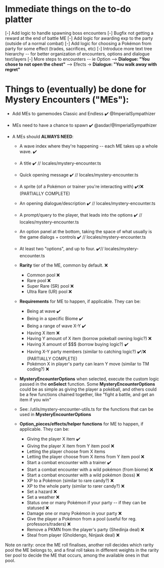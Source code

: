 # Immediate things on the to-do platter

[-] Add logic to handle spawning boss encounters
[-] Bugfix not getting a reward at the end of battle ME
[-] Add logic for awarding exp to the party (outside of a normal combat)
[-] Add logic for choosing a Pokémon from party for some effect (trades, sacrifices, etc)
[-] Introduce more text tree hierarchy -- for better organization of encounters, options and dialogue text/layers 
[-] More steps to encounters -- ie Option --> __Dialogue: "You chose to not open the chest"__ --> Efects -> __Dialogue: "You walk away with regret"__

# Things to (eventually) be done for Mystery Encounters ("MEs"):
- Add MEs to gamemodes Classic and Endless ✔️ @ImperialSympathizer
- MEs need to have a chance to spawn ✔️ @asdar/@ImperialSympathizer


- A MEs should **ALWAYS NEED**:
  - A wave index where they're happening -- each ME takes up a whole wave. ✔️
  - A title ✔️ // locales/mystery-encounter.ts
  - Quick opening message ✔️ // locales/mystery-encounter.ts
  - A sprite (of a Pokémon or trainer you're interacting with) ✔️/❌ (PARTIALLY COMPLETE)
  - An opening dialogue/description ✔️ // locales/mystery-encounter.ts
  - A prompt/query to the player, that leads into the options ✔️ // locales/mystery-encounter.ts
  - An option panel at the bottom, taking the space of what usually is the game dialogs + controls ✔️ // locales/mystery-encounter.ts
  - At least two "options", and up to four. ✔️// locales/mystery-encounter.ts
  - **Rarity** tier of the ME, common by default. ❌
    - Common pool ❌
    - Rare pool ❌
    - Super Rare (SR) pool ❌
    - Ultra Rare (UR) pool ❌

  - **Requirements** for ME to happen, if applicable. They can be: 
    - Being at wave ✔️
    - Being in a specific Biome ✔️
    - Being a range of wave X-Y ✔️
    - Having X item ❌
    - Having Y amount of X item (borrow pokeball owning logic?) ❌
    - Having X amount of $$$ (borrow buying logic?) ✔️
    - Having X-Y party members (similar to catching logic?) ✔️/❌ (PARTIALLY COMPLETE)
    - Pokémon X in player's party can learn Y move (similar to TM coding?) ❌

  - **MysteryEncounterOptions** when selected, execute the custom logic passed in the **onSelect** function. Some **MysteryEncounterOptions** could be as simple as giving the player a pokéball, and others could be a few functions chained together, like "fight a battle, and get an item if you win"
  - See: /utils/mystery-encounter-utils.ts for the functions that can be used in **MysteryEncounterOptions**

  - **Option_pieces/effects/helper functions** for ME to happen, if applicable. They can be:
    - Giving the player X item ✔️
    - Giving the player X item from Y item pool ❌
    - Letting the player choose from X items
    - Letting the player choose from X items from Y item pool ❌ 
    - Start a combat encounter with a trainer ✔️
    - Start a combat encounter with a wild pokémon (from biome) ❌
    - Start a combat encounter with a wild pokémon (boss) ❌
    - XP to a Pokémon (similar to rare candy?) ❌
    - XP to the whole party (similar to rarer candy?) ❌     
    - Set a hazard ❌
    - Set a weather ❌
    - Status one or many Pokémon if your party -- if they can be statused ❌
    - Damage one or many Pokémon in your party ❌
    - Give the player a Pokémon from a pool (useful for reg. professors/traders) ❌
    - Remove a PKMN from the player's party (Shedinja deal) ❌
    - Steal from player (Gholdengo, Ninjask deal) ❌


Note on rarity: once the ME roll finalises, another roll decides which rarity pool the ME belongs to, and a final roll takes in different weights in the rarity tier pool to decide the ME that occurs, among the available ones in that pool.